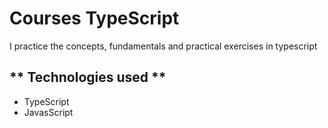 # Courses TypeScript
I practice the concepts, fundamentals and practical exercises in typescript
## ** Technologies used **
-  TypeScript
-   JavasScript
